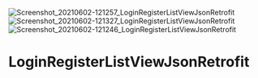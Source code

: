 
![Screenshot_20210602-121257_LoginRegisterListViewJsonRetrofit](https://user-images.githubusercontent.com/45001165/120444141-96f6c000-c39c-11eb-8f54-ae41ab7cbd79.jpg)
![Screenshot_20210602-121327_LoginRegisterListViewJsonRetrofit](https://user-images.githubusercontent.com/45001165/120444146-9827ed00-c39c-11eb-8658-0f1740fc5e9b.jpg)
![Screenshot_20210602-121246_LoginRegisterListViewJsonRetrofit](https://user-images.githubusercontent.com/45001165/120444201-a6760900-c39c-11eb-85a5-b7c2d6e7131c.jpg)
# LoginRegisterListViewJsonRetrofit
